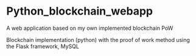 # Python_blockchain_webapp
A web application based on my own implemented blockchain PoW

Blockchain implementation (python) with the proof of work method using the Flask framework, MySQL 
